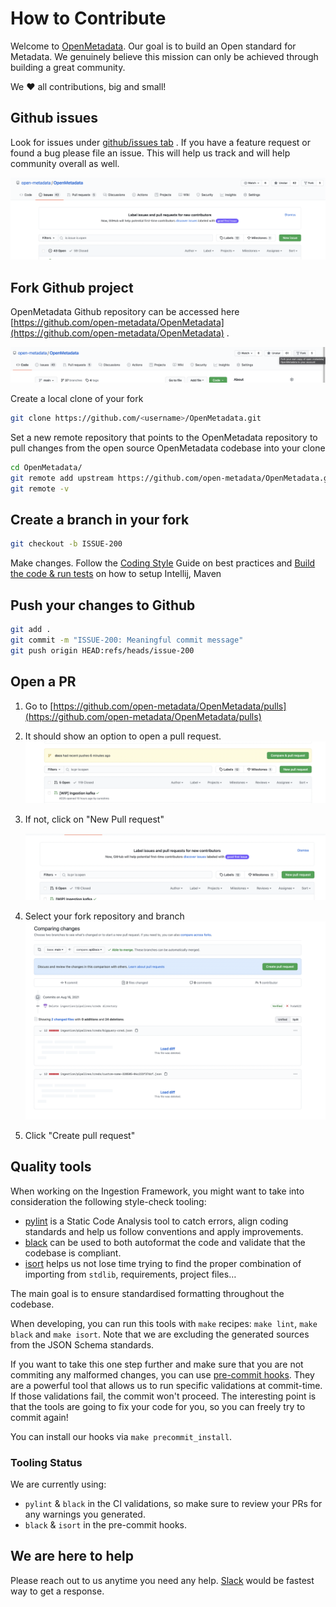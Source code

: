 # How to Contribute

Welcome to [OpenMetadata](https://open-metadata.org). Our goal is to build an Open standard for Metadata. We genuinely believe this mission can only be achieved through building a great community.

We ❤️ all contributions, big and small!

## Github issues

Look for issues under [github/issues tab](https://github.com/open-metadata/OpenMetadata/issues) . If you have a feature request or found a bug please file an issue. This will help us track and will help community overall as well.

![./images/new-issue.png](../../.gitbook/assets/new-issue.png)

## Fork Github project

OpenMetadata Github repository can be accessed here [https://github.com/open-metadata/OpenMetadata](https://github.com/open-metadata/OpenMetadata) .

![./images/fork-github.png](../../.gitbook/assets/fork-github%20%281%29.png)

Create a local clone of your fork

```bash
git clone https://github.com/<username>/OpenMetadata.git
```

Set a new remote repository that points to the OpenMetadata repository to pull changes from the open source OpenMetadata codebase into your clone

```bash
cd OpenMetadata/
git remote add upstream https://github.com/open-metadata/OpenMetadata.git
git remote -v
```

## Create a branch in your fork

```bash
git checkout -b ISSUE-200
```

Make changes. Follow the [Coding Style](coding-style.md) Guide on best practices and [Build the code & run tests](build-code-run-tests.md) on how to setup Intellij, Maven

## Push your changes to Github

```bash
git add .
git commit -m "ISSUE-200: Meaningful commit message"
git push origin HEAD:refs/heads/issue-200
```

## Open a PR

1. Go to [https://github.com/open-metadata/OpenMetadata/pulls](https://github.com/open-metadata/OpenMetadata/pulls)
2. It should show an option to open a pull request. ![./images/pull-request-1.png](../../.gitbook/assets/pull-request-1.png)
3. If not, click on "New Pull request"

   ![./images/pull-request.png](../../.gitbook/assets/pull-request.png)

4. Select your fork repository and branch ![./images/pull-request-2.png](../../.gitbook/assets/pull-request-2.png)
5. Click "Create pull request"

## Quality tools

When working on the Ingestion Framework, you might want to take into consideration the following style-check tooling:
- [pylint](www.pylint.org) is a Static Code Analysis tool to catch errors, align coding standards and help us follow conventions and apply improvements.
- [black](https://black.readthedocs.io/en/stable/) can be used to both autoformat the code and validate that the codebase is compliant.
- [isort](https://pycqa.github.io/isort/) helps us not lose time trying to find the proper combination of importing from `stdlib`, requirements, project files…

The main goal is to ensure standardised formatting throughout the codebase.

When developing, you can run this tools with `make` recipes: `make lint`, `make black` and `make isort`. Note that we are excluding the generated sources
from the JSON Schema standards.

If you want to take this one step further and make sure that you are not commiting any malformed changes, you can use [pre-commit hooks](https://pre-commit.com/).
They are a powerful tool that allows us to run specific validations at commit-time. If those validations fail, the commit won't proceed. The interesting point
is that the tools are going to fix your code for you, so you can freely try to commit again!

You can install our hooks via `make precommit_install`.

### Tooling Status

We are currently using:
- `pylint` & `black` in the CI validations, so make sure to review your PRs for any warnings you generated.
- `black` & `isort` in the pre-commit hooks.

## We are here to help

Please reach out to us anytime you need any help. [Slack](https://slack.open-metadata.org/) would be fastest way to get a response.

